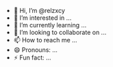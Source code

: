 - 👋 Hi, I’m @relzxcy
- 👀 I’m interested in ...
- 🌱 I’m currently learning ...
- 💞️ I’m looking to collaborate on ...
- 📫 How to reach me ...
- 😄 Pronouns: ...
- ⚡ Fun fact: ...

<!---
relzxcy/relzxcy is a ✨ special ✨ repository because its `README.md` (this file) appears on your GitHub profile.
You can click the Preview link to take a look at your changes.
--->
